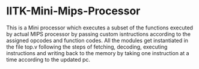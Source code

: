 # IITK-Mini-Mips-Processor

This is a Mini processor which executes a subset of the functions executed by actual MIPS processor by passing custom isntructions according to the assigned opcodes and function codes. All the modules get instantiated in the file top.v following the steps of fetching, decoding, executing instructions and writing back to the memory by taking one instruction at a time according to the updated pc. 